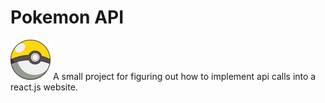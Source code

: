 # Pokemon API
![](yellow_pokeball_icon.png)
A small project for figuring out how to implement api calls into a react.js website.